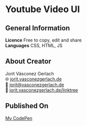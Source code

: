 # Youtube Video UI

## General Information
**Licence** Free to copy, edit and share\
**Languages** CSS, HTML, JS

## About Creator
Jorit Vásconez Gerlach\
🌐 [jorit.vasconezgerlach.de](https://jorit.vasconezgerlach.de)\
📧 [jorit@vasconezgerlach.de](mailto:jorit@vasconezgerlach.de)\
🔗 [jorit.vasconezgerlach.de/linktree](https://jorit.vasconezgerlach.de/linktree)

## Published On
[My CodePen](https://codepen.io/jorit-vasconezgerlach/pen/WNZpwQj)